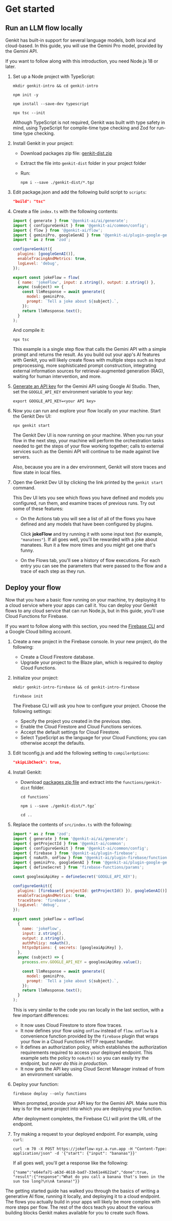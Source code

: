 # Get started

## Run an LLM flow locally

Genkit has built-in support for several language models, both local and
cloud-based. In this guide, you will use the Gemini Pro model, provided by the
Gemini API.

If you want to follow along with this introduction, you need Node.js 18 or
later.

1.  Set up a Node project with TypeScript:

    ```posix-terminal
    mkdir genkit-intro && cd genkit-intro

    npm init -y

    npm install --save-dev typescript

    npx tsc --init
    ```

    Although TypeScript is not required, Genkit was built with type safety
    in mind, using TypeScript for compile-time type checking and Zod for
    run-time type checking.

1.  Install Genkit in your project:

    - Download packages zip file:
      [genkit-dist.zip](https://bit.ly/genkit-dist)
    - Extract the file into `genkit-dist` folder in your project folder
    - Run:

      ```posix-terminal
      npm i --save ./genkit-dist/*.tgz
      ```

1.  Edit package.json and add the following build script to `scripts`:

    ```json
    "build": "tsc"
    ```

1.  Create a file `index.ts` with the following contents:

    ```js
    import { generate } from '@genkit-ai/ai/generate';
    import { configureGenkit } from '@genkit-ai/common/config';
    import { flow } from '@genkit-ai/flow';
    import { geminiPro, googleGenAI } from '@genkit-ai/plugin-google-genai';
    import * as z from 'zod';

    configureGenkit({
      plugins: [googleGenAI()],
      enableTracingAndMetrics: true,
      logLevel: 'debug',
    });

    export const jokeFlow = flow(
      { name: 'jokeFlow', input: z.string(), output: z.string() },
      async (subject) => {
        const llmResponse = await generate({
          model: geminiPro,
          prompt: `Tell a joke about ${subject}.`,
        });
        return llmResponse.text();
      }
    );
    ```

    And compile it:

    ```posix-terminal
    npx tsc
    ```

    This example is a single step flow that calls the Gemini API with a
    simple prompt and returns the result. As you build out your app's AI
    features with Genkit, you will likely create flows with multiple steps such
    as Input preprocessing, more sophisticated prompt construction, integrating
    external information sources for retrieval-augmented generation (RAG),
    waiting for human intervention, and more.

1.  [Generate an API key](https://aistudio.google.com/app/apikey) for the
    Gemini API using Google AI Studio. Then, set the `GOOGLE_API_KEY`
    environment variable to your key:

    ```posix-terminal
    export GOOGLE_API_KEY=<your API key>
    ```

1.  Now you can run and explore your flow locally on your machine. Start
    the Genkit Dev UI:

    ```posix-terminal
    npx genkit start
    ```

    The Genkit Dev UI is now running on your machine. When you run your flow
    in the next step, your machine will perform the orchestration tasks needed
    to get the steps of your flow working together; calls to external services
    such as the Gemini API will continue to be made against live servers.

    Also, because you are in a dev environment, Genkit will store traces and
    flow state in local files.

1.  Open the Genkit Dev UI by clicking the link printed by the `genkit start`
    command.

    This Dev UI lets you see which flows you have defined and models you
    configured, run them, and examine traces of previous runs. Try out some of
    these features:

    - On the Actions tab you will see a list of all of the flows you have
      defined and any models that have been configured by plugins.

      Click **jokeFlow** and try running it with some input text (for example,
      `"manatees"`). If all goes well, you'll be rewarded with a joke about
      manatees. Run it a few more times and you might get one that's funny.

    - On the Flows tab, you'll see a history of flow executions. For each
      entry you can see the parameters that were passed to the flow and a
      trace of each step as they run.

## Deploy your flow

Now that you have a basic flow running on your machine, try deploying it to a
cloud service where your apps can call it. You can deploy your Genkit flows to
any cloud service that can run Node.js, but in this guide, you'll use Cloud
Functions for Firebase.

If you want to follow along with this section, you need the [Firebase
CLI](https://firebase.google.com/docs/cli#install_the_firebase_cli) and a Google
Cloud billing account.

1.  Create a new project in the Firebase console. In your new project, do
    the following:
    - Create a Cloud Firestore database.
    - Upgrade your project to the Blaze plan, which is required to
      deploy Cloud Functions.
1.  Initialize your project:

    ```posix-terminal
    mkdir genkit-intro-firebase && cd genkit-intro-firebase

    firebase init
    ```

    The Firebase CLI will ask you how to configure your project. Choose the
    following settings:

    - Specify the project you created in the previous step.
    - Enable the Cloud Firestore and Cloud Functions services.
    - Accept the default settings for Cloud Firestore.
    - Select TypeScript as the language for your Cloud Functions; you
      can otherwise accept the defaults.

1.  Edit tsconfig.js and add the following setting to `compilerOptions`:

    ```json
    "skipLibCheck": true,
    ```

1.  Install Genkit:

    - Download
      [packages zip file](https://bit.ly/genkit-dist)
      and extract into the `functions/genkit-dist` folder.

      ```posix-terminal
      cd functions`

      npm i --save ./genkit-dist/*.tgz`

      cd ..
      ```

1.  Replace the contents of `src/index.ts` with the following:

    ```js
    import * as z from 'zod';
    import { generate } from '@genkit-ai/ai/generate';
    import { getProjectId } from '@genkit-ai/common';
    import { configureGenkit } from '@genkit-ai/common/config';
    import { firebase } from '@genkit-ai/plugin-firebase';
    import { noAuth, onFlow } from '@genkit-ai/plugin-firebase/functions';
    import { geminiPro, googleGenAI } from '@genkit-ai/plugin-google-genai';
    import { defineSecret } from 'firebase-functions/params';

    const googleaiApiKey = defineSecret('GOOGLE_API_KEY');

    configureGenkit({
      plugins: [firebase({ projectId: getProjectId() }), googleGenAI()],
      enableTracingAndMetrics: true,
      traceStore: 'firebase',
      logLevel: 'debug',
    });

    export const jokeFlow = onFlow(
      {
        name: 'jokeFlow',
        input: z.string(),
        output: z.string(),
        authPolicy: noAuth(),
        httpsOptions: { secrets: [googleaiApiKey] },
      },
      async (subject) => {
        process.env.GOOGLE_API_KEY = googleaiApiKey.value();

        const llmResponse = await generate({
          model: geminiPro,
          prompt: `Tell a joke about ${subject}.`,
        });
        return llmResponse.text();
      }
    );
    ```

    This is very similar to the code you ran locally in the last section,
    with a few important differences:

    - It now uses Cloud Firestore to store flow traces.
    - It now defines your flow using `onFlow` instead of `flow`. `onFlow` Is a
      convenience function provided by the `firebase` plugin that wraps your
      flow in a Cloud Functions HTTP request handler.
    - It defines an authorization policy, which establishes the authorization
      requirements required to access your deployed endpoint. This example
      sets the policy to `noAuth()` so you can easily try the endpoint, but
      _never do this in production_.
    - It now gets the API key using Cloud Secret Manager instead of from an
      environment variable.

1.  Deploy your function:

    ```posix-terminal
    firebase deploy --only functions
    ```

    When prompted, provide your API key for the Gemini API. Make sure this
    key is for the same project into which you are deploying your function.

    After deployment completes, the Firebase CLI will print the URL of the
    endpoint.

1.  Try making a request to your deployed endpoint. For example, using `curl`:

    ```posix-terminal
    curl -m 70 -X POST https://jokeflow-xyz.a.run.app -H "Content-Type: application/json" -d '{"start": {"input": "bananas"}}'
    ```

    If all goes well, you'll get a response like the following:

    ```none
    {"name":"e64efa71-a63d-4618-bad7-33e61e4622ad","done":true,
    "result":{"response":"What do you call a banana that's been in the sun too long?\n\nA tanana!"}}
    ```

The getting started guide has walked you through the basics of writing a
generative AI flow, running it locally, and deploying it to a cloud endpoint.
The flows you actually build in your apps will likely be more complex with more
steps per flow. The rest of the docs teach you about the various building
blocks Genkit makes available for you to create such flows.
